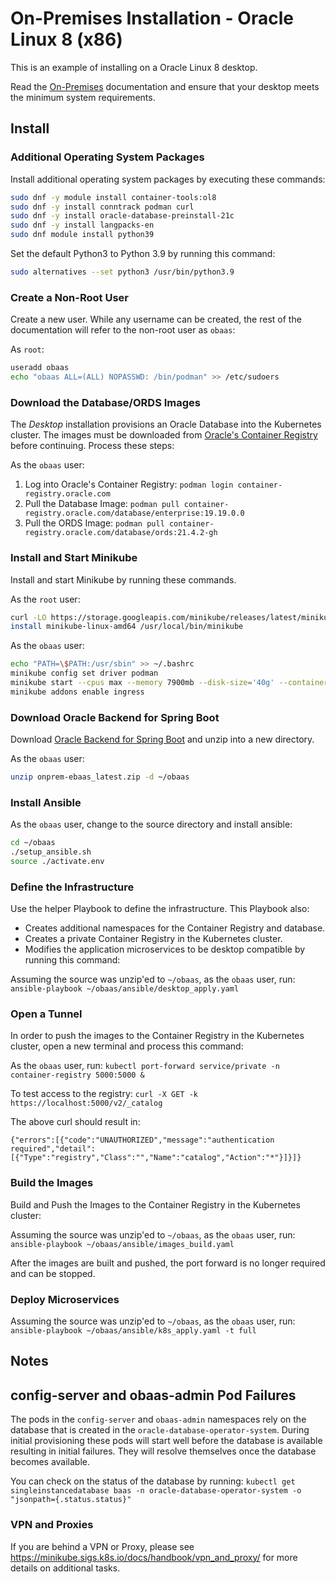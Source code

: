 # On-Premises Installation - Oracle Linux 8 (x86)

This is an example of installing on a Oracle Linux 8 desktop.

Read the [On-Premises](../../on-premises) documentation and ensure that your desktop meets the minimum system requirements.

## Install

### Additional Operating System Packages

Install additional operating system packages by executing these commands:

```bash
sudo dnf -y module install container-tools:ol8
sudo dnf -y install conntrack podman curl
sudo dnf -y install oracle-database-preinstall-21c
sudo dnf -y install langpacks-en
sudo dnf module install python39
```

Set the default Python3 to Python 3.9 by running this command:

```bash
sudo alternatives --set python3 /usr/bin/python3.9
```

### Create a Non-Root User

Create a new user.  While any username can be created, the rest of the documentation will refer to the non-root user as `obaas`:

As `root`:

```bash
useradd obaas
echo "obaas ALL=(ALL) NOPASSWD: /bin/podman" >> /etc/sudoers
```

### Download the Database/ORDS Images

The _Desktop_ installation provisions an Oracle Database into the Kubernetes cluster.  The images must be downloaded from [Oracle's Container Registry](https://container-registry.oracle.com/) before continuing. Process these steps:

As the `obaas` user:

1. Log into Oracle's Container Registry: `podman login container-registry.oracle.com`
2. Pull the Database Image: `podman pull container-registry.oracle.com/database/enterprise:19.19.0.0`
3. Pull the ORDS Image: `podman pull container-registry.oracle.com/database/ords:21.4.2-gh`

### Install and Start Minikube

Install and start Minikube by running these commands.

As the `root` user:

```bash
curl -LO https://storage.googleapis.com/minikube/releases/latest/minikube-linux-amd64
install minikube-linux-amd64 /usr/local/bin/minikube
```

As the `obaas` user:

```bash
echo "PATH=\$PATH:/usr/sbin" >> ~/.bashrc
minikube config set driver podman
minikube start --cpus max --memory 7900mb --disk-size='40g' --container-runtime=cri-o
minikube addons enable ingress
```

### Download Oracle Backend for Spring Boot

Download [Oracle Backend for Spring Boot](https://github.com/oracle/microservices-datadriven/releases/download/OBAAS-1.0.0/onprem-ebaas_latest.zip) and unzip into a new directory.

As the `obaas` user:

```bash
unzip onprem-ebaas_latest.zip -d ~/obaas
```

### Install Ansible

As the `obaas` user, change to the source directory and install ansible:

```bash
cd ~/obaas
./setup_ansible.sh
source ./activate.env
```

### Define the Infrastructure

Use the helper Playbook to define the infrastructure.  This Playbook also:

* Creates additional namespaces for the Container Registry and database.
* Creates a private Container Registry in the Kubernetes cluster.
* Modifies the application microservices to be desktop compatible by running this command:


Assuming the source was unzip'ed to `~/obaas`, as the `obaas` user, run: `ansible-playbook ~/obaas/ansible/desktop_apply.yaml`

### Open a Tunnel

In order to push the images to the Container Registry in the Kubernetes cluster, open a new terminal and process this command:

As the `obaas` user, run: `kubectl port-forward service/private -n container-registry 5000:5000 &`

To test access to the registry:
`curl -X GET -k https://localhost:5000/v2/_catalog`

The above curl should result in:

```text
{"errors":[{"code":"UNAUTHORIZED","message":"authentication required","detail":[{"Type":"registry","Class":"","Name":"catalog","Action":"*"}]}]}
```

### Build the Images

Build and Push the Images to the Container Registry in the Kubernetes cluster:

Assuming the source was unzip'ed to `~/obaas`, as the `obaas` user, run: `ansible-playbook ~/obaas/ansible/images_build.yaml`

After the images are built and pushed, the port forward is no longer required and can be stopped.

### Deploy Microservices

Assuming the source was unzip'ed to `~/obaas`, as the `obaas` user, run: `ansible-playbook ~/obaas/ansible/k8s_apply.yaml -t full`

## Notes

## config-server and obaas-admin Pod Failures

The pods in the `config-server` and `obaas-admin` namespaces rely on the database that is created in the `oracle-database-operator-system`.  During initial provisioning these pods will start well before the database is available resulting in initial failures.  They will resolve themselves once the database becomes available.

You can check on the status of the database by running:
`kubectl get singleinstancedatabase baas -n oracle-database-operator-system -o "jsonpath={.status.status}"`

### VPN and Proxies

If you are behind a VPN or Proxy, please see https://minikube.sigs.k8s.io/docs/handbook/vpn_and_proxy/ for more details on additional tasks.
